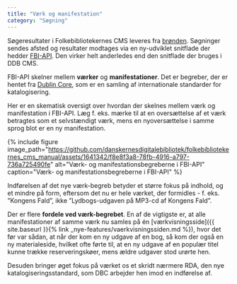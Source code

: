 ```yaml
---
title: "Værk og manifestation"
category: "Søgning"
---
```

Søgeresultater i  Folkebibliotekernes CMS leveres fra [brønden](https://www.dbc.dk/fbi/databronden). Søgninger sendes afsted og resultater modtages via en ny-udviklet snitflade der hedder [FBI-API](https://fbi-api.dbc.dk/). Den virker helt anderledes end den snitflade der bruges i DDB CMS.

FBI-API skelner mellem **værker** og **manifestationer**. Det er begreber, der er hentet fra [Dublin Core](https://www.dublincore.org/), som er en samling af internationale standarder for katalogisering.

Her er en skematisk oversigt over hvordan der skelnes mellem værk og manifestation i FBI-API. Læg f. eks. mærke til at en oversættelse af et værk betragtes som et selvstændigt værk, mens en nyoversættelse i samme sprog blot er en ny manifestation.

{% include figure image_path="https://github.com/danskernesdigitalebibliotek/folkebibliotekernes_cms_manual/assets/1641342/f8e8f3a8-78fb-4916-a797-736a725490fe" alt="Værk- og manifestationsbegreberne i FBI-API" caption="Værk- og manifestationsbegreberne i FBI-API" %} 

Indførelsen af det nye værk-begreb betyder et større fokus på indhold, og et mindre på form, eftersom det nu er hele værket, der formidles - f. eks. ”Kongens Fald”, ikke ”Lydbogs-udgaven på MP3-cd af Kongens Fald”.

Der er flere **fordele ved værk-begrebet**. En af de vigtigste er, at alle manifestationer af samme værk nu samles på én [værkvisningsside]({{ site.baseurl }}{% link _nye-features/vaerkvisningssiden.md %}), hvor det før var sådan, at når der kom en ny udgave af en bog, så kom der også en ny materialeside, hvilket ofte førte til, at en ny udgave af en populær titel kunne trække reserveringskøer, mens ældre udgaver stod urørte hen.

Desuden bringer øget fokus på værket os et skridt nærmere RDA, den nye katalogiseringsstandard, som DBC arbejder hen imod en indførelse af.
